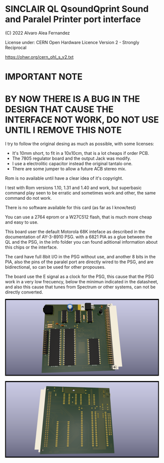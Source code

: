 # SINCLAIR QL QsoundQprint Sound and Paralel Printer port interface

(C) 2022 Alvaro Alea Fernandez

License under: CERN Open Hardware Licence Version 2 - Strongly Reciprocal

https://ohwr.org/cern_ohl_s_v2.txt

# IMPORTANT NOTE
# BY NOW THERE IS A BUG IN THE DESIGN THAT CAUSE THE INTERFACE NOT WORK, DO NOT USE UNTIL I REMOVE THIS NOTE

I try to follow the original desing as much as possible, with some licenses:

- It's 10mm short, to fit in a 10x10cm, that is a lot cheaps if order PCB.
- The 7805 regulator board and the output Jack was modify.
- I use a electrolitic capacitor instead the original tantalo one.
- There are some jumper to allow a future ACB stereo mix.

Rom is no available until have a clear idea of it's copyright.

I test with Rom versions 1.10, 1.31 and 1.40 and work, but superbasic command play seen to be erratic and
sometimes work and other, the same command do not work.

There is no software available for this card (as far as I know/test)

You can use a 2764 eprom or a W27C512 flash, that is much more cheap and easy to use.

This board user the default Motorola 68K inteface as described in the documentation of AY-3-8910 PSG. with a 6821 PIA as a glue between the QL and the PSG, in the info folder you can found aditional information about this chips or the interface.

The card have full 8bit I/O in the PSG without use, and another 8 bits in the PIA, also the pins of the paralel port are directly wired to the PSG, and are bidirectional, so can be used for other propouses.

The board use the E signal as a clock for the PSG, this cause that the PSG work in a very low frecuency, below the minimun indicated in the datasheet, and also this cause that tunes from Spectrum or other systems, can not be directly converted.

![My image](QL_Qsound_1.png) 

![My image](QL_Qsound_2.png) 

